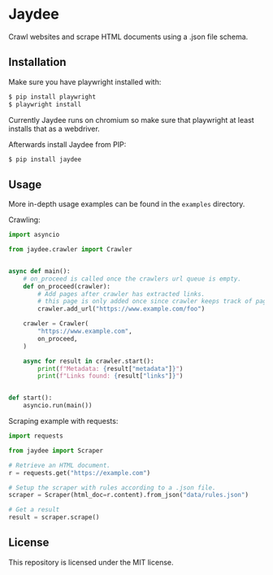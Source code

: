 # Jaydee

Crawl websites and scrape HTML documents using a .json file schema.

## Installation

Make sure you have playwright installed with:

```bash
$ pip install playwright
$ playwright install
```

Currently Jaydee runs on chromium so make sure that playwright at least installs that as a webdriver.

Afterwards install Jaydee from PIP:

```bash
$ pip install jaydee
```

## Usage

More in-depth usage examples can be found in the `examples` directory.

Crawling:
```python
import asyncio

from jaydee.crawler import Crawler


async def main():
    # on_proceed is called once the crawlers url queue is empty.
    def on_proceed(crawler):
        # Add pages after crawler has extracted links.
        # this page is only added once since crawler keeps track of pages it has visited.
        crawler.add_url("https://www.example.com/foo")

    crawler = Crawler(
        "https://www.example.com",
        on_proceed,
    )

    async for result in crawler.start():
        print(f"Metadata: {result["metadata"]}")
        print(f"Links found: {result["links"]}")


def start():
    asyncio.run(main())
```

Scraping example with requests:
```python
import requests

from jaydee import Scraper

# Retrieve an HTML document.
r = requests.get("https://example.com")

# Setup the scraper with rules according to a .json file.
scraper = Scraper(html_doc=r.content).from_json("data/rules.json")

# Get a result
result = scraper.scrape()
```

## License

This repository is licensed under the MIT license.
